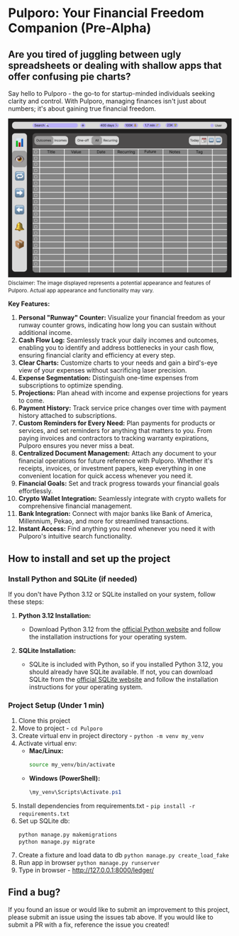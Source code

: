 # Pulporo: Your Financial Freedom Companion (Pre-Alpha)

## Are you tired of juggling between ugly spreadsheets or dealing with shallow apps that offer confusing pie charts? 

Say hello to Pulporo - the go-to for startup-minded individuals seeking clarity and control. 
With Pulporo, managing finances isn't just about numbers; it's about gaining true financial freedom.

![Pulporo_Preview.png](static/photos/Pulporo_Preview.png)
<small>Disclaimer: The image displayed represents a potential appearance and features of Pulporo. Actual app appearance and functionality may vary. </small>

**Key Features:**
1. **Personal "Runway" Counter:** Visualize your financial freedom as your runway counter grows, indicating how long you can sustain without additional income.
2. **Cash Flow Log:** Seamlessly track your daily incomes and outcomes, enabling you to identify and address bottlenecks in your cash flow, ensuring financial clarity and efficiency at every step.
3. **Clear Charts:** Customize charts to your needs and gain a bird's-eye view of your expenses without sacrificing laser precision.
4. **Expense Segmentation:** Distinguish one-time expenses from subscriptions to optimize spending.
5. **Projections:** Plan ahead with income and expense projections for years to come.
6. **Payment History:** Track service price changes over time with payment history attached to subscriptions.
7. **Custom Reminders for Every Need:** Plan payments for products or services, and set reminders for anything that matters to you. From paying invoices and contractors to tracking warranty expirations, Pulporo ensures you never miss a beat.
8. **Centralized Document Management:** Attach any document to your financial operations for future reference with Pulporo. Whether it's receipts, invoices, or investment papers, keep everything in one convenient location for quick access whenever you need it.
9. **Financial Goals:** Set and track progress towards your financial goals effortlessly.
10. **Crypto Wallet Integration:** Seamlessly integrate with crypto wallets for comprehensive financial management.
11. **Bank Integration:** Connect with major banks like Bank of America, Millennium, Pekao, and more for streamlined transactions.
12. **Instant Access:** Find anything you need whenever you need it with Pulporo's intuitive search functionality.

## How to install and set up the project

### Install Python and SQLite (if needed)
If you don't have Python 3.12 or SQLite installed on your system, follow these steps:
1. **Python 3.12 Installation:**
   - Download Python 3.12 from the [official Python website](https://www.python.org/downloads/) and follow the installation instructions for your operating system.

2. **SQLite Installation:**
   - SQLite is included with Python, so if you installed Python 3.12, you should already have SQLite available. If not, you can download SQLite from the [official SQLite website](https://www.sqlite.org/download.html) and follow the installation instructions for your operating system.

### Project Setup (Under 1 min)
1. Clone this project
2. Move to project - `cd Pulporo`
3. Create virtual env in project directory - `python -m venv my_venv`
4. Activate virtual env:
   - **Mac/Linux:**
     ```bash
     source my_venv/bin/activate
     ```
   - **Windows (PowerShell):**
     ```powershell
     \my_venv\Scripts\Activate.ps1
     ```
5. Install dependencies from requirements.txt - `pip install -r requirements.txt`
6. Set up SQLite db:
    ```
    python manage.py makemigrations
    python manage.py migrate
    ```
7. Create a fixture and load data to db 
    ```python manage.py create_load_fake```
8. Run app in browser
   ```python manage.py runserver```
9. Type in browser - http://127.0.0.1:8000/ledger/

## Find a bug?

If you found an issue or would like to submit an improvement to this project, please submit an issue using the issues tab above. If you would like to submit a PR with a fix, reference the issue you created!


